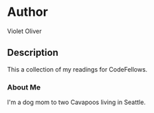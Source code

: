 # Author
Violet Oliver

## Description
This a collection of my readings for CodeFellows.

### About Me
I'm a dog mom to two Cavapoos living in Seattle.
